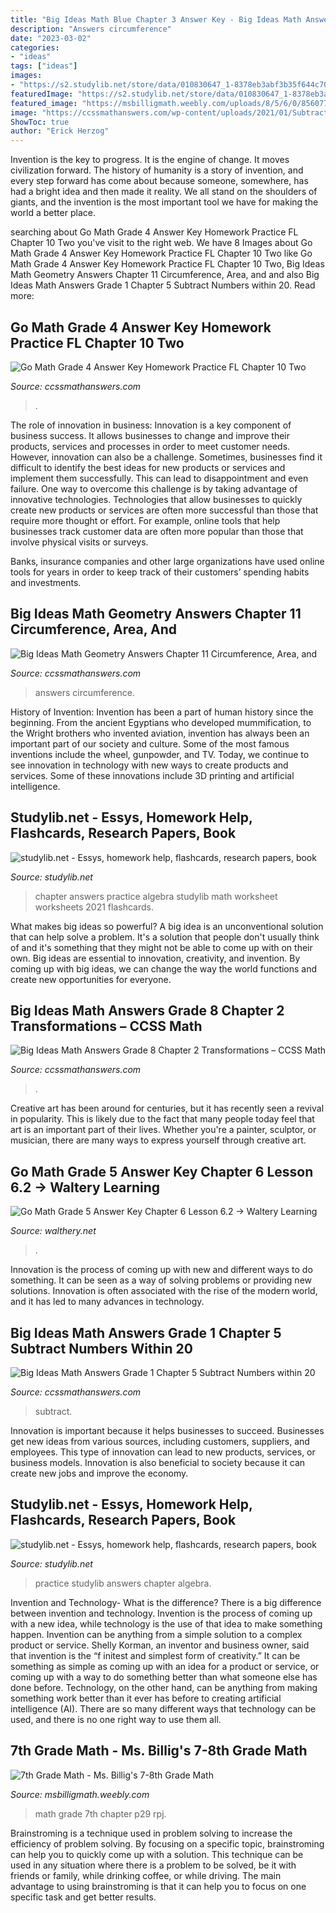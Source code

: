 ```yaml
---
title: "Big Ideas Math Blue Chapter 3 Answer Key - Big Ideas Math Answers Grade 8 Chapter 2 Transformations – Ccss Math"
description: "Answers circumference"
date: "2023-03-02"
categories:
- "ideas"
tags: ["ideas"]
images:
- "https://s2.studylib.net/store/data/010830647_1-8378eb3abf3b35f644c702420e731d8e-260x520.png"
featuredImage: "https://s2.studylib.net/store/data/010830647_1-8378eb3abf3b35f644c702420e731d8e-260x520.png"
featured_image: "https://msbilligmath.weebly.com/uploads/8/5/6/0/85607748/rpj_p29.png"
image: "https://ccssmathanswers.com/wp-content/uploads/2021/01/Subtract-2.bmp"
ShowToc: true
author: "Erick Herzog"
---
```



Invention is the key to progress. It is the engine of change. It moves civilization forward. The history of humanity is a story of invention, and every step forward has come about because someone, somewhere, has had a bright idea and then made it reality. We all stand on the shoulders of giants, and the invention is the most important tool we have for making the world a better place.

	

		
searching about Go Math Grade 4 Answer Key Homework Practice FL Chapter 10 Two you've visit to the right web. We have 8 Images about Go Math Grade 4 Answer Key Homework Practice FL Chapter 10 Two like Go Math Grade 4 Answer Key Homework Practice FL Chapter 10 Two, Big Ideas Math Geometry Answers Chapter 11 Circumference, Area, and and also Big Ideas Math Answers Grade 1 Chapter 5 Subtract Numbers within 20. Read more:
		
    
## Go Math Grade 4 Answer Key Homework Practice FL Chapter 10 Two

<img loading=lazy src="https://ccssmathanswers.com/wp-content/uploads/2020/10/go-math-grade-4-chapter-10-two-dimensional-figures-pages-187-204-answer-key.jpeg" onerror="this.onerror=null;this.src='https://tse2.mm.bing.net/th?id=OIP.FnjDDDPjN27n7mGvqaSSGwHaEK&amp;pid=15.1';" alt="Go Math Grade 4 Answer Key Homework Practice FL Chapter 10 Two">

_Source: ccssmathanswers.com_

>. 

	

The role of innovation in business:
Innovation is a key component of business success. It allows businesses to change and improve their products, services and processes in order to meet customer needs. However, innovation can also be a challenge. Sometimes, businesses find it difficult to identify the best ideas for new products or services and implement them successfully. This can lead to disappointment and even failure.
One way to overcome this challenge is by taking advantage of innovative technologies. Technologies that allow businesses to quickly create new products or services are often more successful than those that require more thought or effort. For example, online tools that help businesses track customer data are often more popular than those that involve physical visits or surveys.

Banks, insurance companies and other large organizations have used online tools for years in order to keep track of their customers’ spending habits and investments.

    
## Big Ideas Math Geometry Answers Chapter 11 Circumference, Area, And

<img loading=lazy src="https://ccssmathanswers.com/wp-content/uploads/2021/02/Big-Ideas-Math-Answer-Key-Geometry-Chapter-11-Circumference-Area-and-Volume-349.png" onerror="this.onerror=null;this.src='https://tse1.mm.bing.net/th?id=OIP.3CitPxlYiJwXrL6SgCAl8wAAAA&amp;pid=15.1';" alt="Big Ideas Math Geometry Answers Chapter 11 Circumference, Area, and">

_Source: ccssmathanswers.com_

>answers circumference. 

	

History of Invention:
Invention has been a part of human history since the beginning. From the ancient Egyptians who developed mummification, to the Wright brothers who invented aviation, invention has always been an important part of our society and culture. Some of the most famous inventions include the wheel, gunpowder, and TV. Today, we continue to see innovation in technology with new ways to create products and services. Some of these innovations include 3D printing and artificial intelligence.

    
## Studylib.net - Essys, Homework Help, Flashcards, Research Papers, Book

<img loading=lazy src="https://s2.studylib.net/store/data/010830981_1-977eea901db5039abe626d22bd43d88c-300x300.png" onerror="this.onerror=null;this.src='https://tse4.mm.bing.net/th?id=OIP.SeamwsVtV5f6UQXwDgHGvwAAAA&amp;pid=15.1';" alt="studylib.net - Essys, homework help, flashcards, research papers, book">

_Source: studylib.net_

>chapter answers practice algebra studylib math worksheet worksheets 2021 flashcards. 

	

What makes big ideas so powerful?
A big idea is an unconventional solution that can help solve a problem. It's a solution that people don't usually think of and it's something that they might not be able to come up with on their own. Big ideas are essential to innovation, creativity, and invention. By coming up with big ideas, we can change the way the world functions and create new opportunities for everyone.

    
## Big Ideas Math Answers Grade 8 Chapter 2 Transformations – CCSS Math

<img loading=lazy src="https://ccssmathanswers.com/wp-content/uploads/2021/01/BIM-Grade-8-Answers-Chapter-2-img_43.png" onerror="this.onerror=null;this.src='https://tse2.mm.bing.net/th?id=OIP.l3jPEsHFf2XOy5yUjKJ00wAAAA&amp;pid=15.1';" alt="Big Ideas Math Answers Grade 8 Chapter 2 Transformations – CCSS Math">

_Source: ccssmathanswers.com_

>. 

	

Creative art has been around for centuries, but it has recently seen a revival in popularity. This is likely due to the fact that many people today feel that art is an important part of their lives. Whether you're a painter, sculptor, or musician, there are many ways to express yourself through creative art.

    
## Go Math Grade 5 Answer Key Chapter 6 Lesson 6.2 → Waltery Learning

<img loading=lazy src="https://i.ytimg.com/vi/gH4u6Z7OXaQ/maxresdefault.jpg" onerror="this.onerror=null;this.src='https://tse4.mm.bing.net/th?id=OIP.gxy0O0k6qTROJ1Lx2cA9TAHaEK&amp;pid=15.1';" alt="Go Math Grade 5 Answer Key Chapter 6 Lesson 6.2 → Waltery Learning">

_Source: walthery.net_

>. 

	

Innovation is the process of coming up with new and different ways to do something. It can be seen as a way of solving problems or providing new solutions. Innovation is often associated with the rise of the modern world, and it has led to many advances in technology.

    
## Big Ideas Math Answers Grade 1 Chapter 5 Subtract Numbers Within 20

<img loading=lazy src="https://ccssmathanswers.com/wp-content/uploads/2021/01/Subtract-2.bmp" onerror="this.onerror=null;this.src='https://tse1.mm.bing.net/th?id=OIP.9WQ8UtqGyMaAVa0XMEYhyQHaDX&amp;pid=15.1';" alt="Big Ideas Math Answers Grade 1 Chapter 5 Subtract Numbers within 20">

_Source: ccssmathanswers.com_

>subtract. 

	

Innovation is important because it helps businesses to succeed. Businesses get new ideas from various sources, including customers, suppliers, and employees. This type of innovation can lead to new products, services, or business models. Innovation is also beneficial to society because it can create new jobs and improve the economy.

    
## Studylib.net - Essys, Homework Help, Flashcards, Research Papers, Book

<img loading=lazy src="https://s2.studylib.net/store/data/010830647_1-8378eb3abf3b35f644c702420e731d8e-260x520.png" onerror="this.onerror=null;this.src='https://tse4.mm.bing.net/th?id=OIP.nbemTAA39GPm9Ev1lqYuPQAAAA&amp;pid=15.1';" alt="studylib.net - Essys, homework help, flashcards, research papers, book">

_Source: studylib.net_

>practice studylib answers chapter algebra. 

	

Invention and Technology- What is the difference?
There is a big difference between invention and technology. Invention is the process of coming up with a new idea, while technology is the use of that idea to make something happen. Invention can be anything from a simple solution to a complex product or service. Shelly Korman, an inventor and business owner, said that invention is the “f initest and simplest form of creativity.” It can be something as simple as coming up with an idea for a product or service, or coming up with a way to do something better than what someone else has done before. Technology, on the other hand, can be anything from making something work better than it ever has before to creating artificial intelligence (AI). There are so many different ways that technology can be used, and there is no one right way to use them all.

    
## 7th Grade Math - Ms. Billig&#039;s 7-8th Grade Math

<img loading=lazy src="https://msbilligmath.weebly.com/uploads/8/5/6/0/85607748/rpj_p29.png" onerror="this.onerror=null;this.src='https://tse2.mm.bing.net/th?id=OIP.Lulf0ygb8qRrW4eMTgFkXgHaJP&amp;pid=15.1';" alt="7th Grade Math - Ms. Billig&#039;s 7-8th Grade Math">

_Source: msbilligmath.weebly.com_

>math grade 7th chapter p29 rpj. 

	

Brainstroming is a technique used in problem solving to increase the efficiency of problem solving. By focusing on a specific topic, brainstroming can help you to quickly come up with a solution. This technique can be used in any situation where there is a problem to be solved, be it with friends or family, while drinking coffee, or while driving. The main advantage to using brainstroming is that it can help you to focus on one specific task and get better results.

